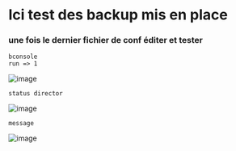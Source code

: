 # Ici test des backup mis en place

### une fois le dernier fichier de conf éditer et tester 
    bconsole 
    run => 1
   ![image](https://github.com/user-attachments/assets/474aa1a7-f3c3-4017-8f8b-1d952c0a475a)

    status director
![image](https://github.com/user-attachments/assets/12ba63c8-de03-45ac-9fba-87204119ec45)


    message

   ![image](https://github.com/user-attachments/assets/c64e0737-6fd0-498a-806b-10b109bae10a)

